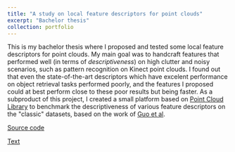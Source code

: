 ```yaml
---
title: "A study on local feature descriptors for point clouds"
excerpt: "Bachelor thesis"
collection: portfolio
---
```

This is my bachelor thesis where I proposed and tested some local feature descriptors
for point clouds. My main goal was to handcraft features that performed well
(in terms of _descriptiveness_) on high clutter and noisy scenarios, such as
pattern recognition on Kinect point clouds. I found out that even the state-of-the-art
descriptors which have excelent performance on object retrieval tasks performed
poorly, and the features I proposed could at best perform close to these poor
results but being faster. As a subproduct of this project, I created a small
platform based on [Point Cloud Library](http://pointclouds.org/) to benchmark
the descriptiveness of various feature descriptors on the "classic" datasets, based
on the work of [Guo et al](https://link.springer.com/article/10.1007/s11263-015-0824-y).

[Source code](https://github.com/luisclaudio26/DescriptorsTestbench2.0)

[Text](https://monografias.ufrn.br/jspui/bitstream/123456789/5404/1/Monografia%20-%20Texto%20final%20catalogado.pdf)
